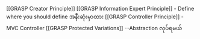 [[GRASP Creator Principle]]
[[GRASP Information Expert Principle]] - Define where you should define အနီးဆုံးမှာထား
[[GRASP Controller Principle]] - MVC Controller
[[GRASP Protected Variations]] --Abstraction လုပ်ရမယ်